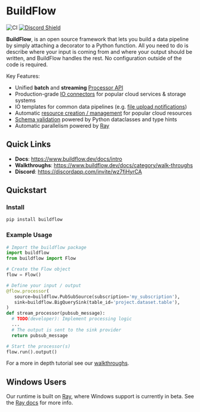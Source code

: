 # BuildFlow

![CI](https://github.com/launchflow/buildflow/actions/workflows/python_ci.yaml/badge.svg)
[![Discord Shield](https://discordapp.com/api/guilds/1082821064180117575/widget.png?style=shield)](https://discordapp.com/invite/wz7fjHyrCA)

**BuildFlow**, is an open source framework that lets you build a data pipeline by simply attaching a decorator to a Python function. All you need to do is describe where your input is coming from and where your output should be written, and BuildFlow handles the rest. No configuration outside of the code is required.


Key Features:

- Unified **batch** and **streaming** [Processor API](https://www.buildflow.dev/docs/processors/overview)
- Production-grade [IO connectors](https://www.buildflow.dev/docs/io-connectors/overview) for popular cloud services & storage systems
- IO templates for common data pipelines (e.g. [file upload notifications](https://www.buildflow.dev/docs/io-connectors/gcs_notifications))
- Automatic [resource creation / management](https://www.buildflow.dev/docs/resource-creation) for popular cloud resources
- [Schema validation](https://www.buildflow.dev/docs/schema-validation) powered by Python dataclasses and type hints
- Automatic parallelism powered by [Ray](https://ray.io)

## Quick Links

- **Docs**: https://www.buildflow.dev/docs/intro
- **Walkthroughs**: https://www.buildflow.dev/docs/category/walk-throughs
- **Discord**: https://discordapp.com/invite/wz7fjHyrCA

## Quickstart

### Install

```bash
pip install buildflow
```

### Example Usage

```python
# Import the buildflow package
import buildflow
from buildflow import Flow

# Create the Flow object
flow = Flow()

# Define your input / output
@flow.processor(
   source=buildflow.PubSubSource(subscription='my_subscription'),
   sink=buildflow.BigQuerySink(table_id='project.dataset.table'),
)
def stream_processor(pubsub_message):
  # TODO(developer): Implement processing logic
  ...
  # The output is sent to the sink provider
  return pubsub_message

# Start the processor(s)
flow.run().output()
```

For a more in depth tutorial see our [walkthroughs](https://www.buildflow.dev/docs/category/walk-throughs).

## Windows Users

Our runtime is built on [Ray](https://ray.io/), where Windows support is currently in beta. See the [Ray docs](https://docs.ray.io/en/latest/ray-overview/installation.html#windows-support) for more info.

